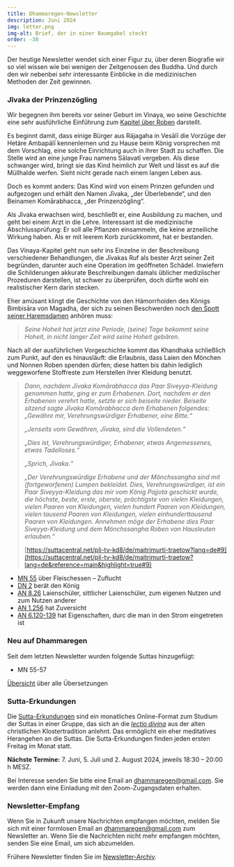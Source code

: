 ```yaml
---
title: Dhammaregen-Newsletter
description: Juni 2024
img: letter.png
img-alt: Brief, der in einer Baumgabel steckt
order: -38
---
```


Der heutige Newsletter wendet sich einer Figur zu, über deren Biografie wir so viel wissen wie bei wenigen der Zeitgenossen des Buddha. Und durch den wir nebenbei sehr interessante Einblicke in die medizinischen Methoden der Zeit gewinnen.

### Jīvaka der Prinzenzögling

Wir begegnen ihm bereits vor seiner Geburt im Vinaya, wo seine Geschichte eine sehr ausführliche Einführung zum [Kapitel über Roben](https://suttacentral.net/pli-tv-kd8/de/maitrimurti-traetow?lang=de) darstellt. 

Es beginnt damit, dass einige Bürger aus Rājagaha in Vesālī die Vorzüge der Hetäre Ambapālī kennenlernen und zu Hause beim König vorsprechen mit dem Vorschlag, eine solche Einrichtung auch in ihrer Stadt zu schaffen. Die Stelle wird an eine junge Frau namens Sālavatī vergeben. Als diese schwanger wird, bringt sie das Kind heimlich zur Welt und lässt es auf die Müllhalde werfen. Sieht nicht gerade nach einem langen Leben aus.

Doch es kommt anders: Das Kind wird von einem Prinzen gefunden und aufgezogen und erhält den Namen Jīvaka, „der Überlebende“, und den Beinamen Komārabhacca, „der Prinzenzögling“.

Als Jīvaka erwachsen wird, beschließt er, eine Ausbildung zu machen, und geht bei einem Arzt in die Lehre. Interessant ist die medizinische Abschlussprüfung: Er soll alle Pflanzen einsammeln, die keine arzneiliche Wirkung haben. Als er mit leerem Korb zurückkommt, hat er bestanden.

Das Vinaya-Kapitel geht nun sehr ins Einzelne in der Beschreibung verschiedener Behandlungen, die Jīvakas Ruf als bester Arzt seiner Zeit begründen, darunter auch eine Operation im geöffneten Schädel. Inwiefern die Schilderungen akkurate Beschreibungen damals üblicher mediziischer Prozeduren darstellen, ist schwer zu überprüfen, doch dürfte wohl ein realistischer Kern darin stecken.

Eher amüsant klingt die Geschichte von den Hämorrhoiden des Königs Bimbisāra von Magadha, der sich zu seinen Beschwerden noch [den Spott seiner Haremsdamen](https://suttacentral.net/pli-tv-kd8/de/maitrimurti-traetow?lang=de#3) anhören muss:

>*Seine Hoheit hat jetzt eine Periode, (seine) Tage bekommt seine Hoheit, in nicht langer Zeit wird seine Hoheit gebären.*

Nach all der ausführlichen Vorgeschichte kommt das Khandhaka schließlich zum Punkt, auf den es hinausläuft: die Erlaubnis, dass Laien den Mönchen und Nonnen Roben spenden dürfen; diese hatten bis dahin lediglich weggeworfene Stoffreste zum Herstellen ihrer Kleidung benutzt.

>*Dann, nachdem Jīvaka Komārabhacca das Paar Siveyya-Kleidung genommen hatte, ging er zum Erhabenen. Dort, nachdem er den Erhabenen verehrt hatte, setzte er sich beiseite nieder. Beiseite sitzend sagte Jīvaka Komārabhacca dem Erhabenen folgendes: „Gewähre mir, Verehrungswürdiger Erhabener, eine Bitte.“*
>
>*„Jenseits vom Gewähren, Jīvaka, sind die Vollendeten.“*
>
>*„Dies ist, Verehrungswürdiger, Erhabener, etwas Angemessenes, etwas Tadelloses.“*
>
>*„Sprich, Jīvaka.“*
>
>*„Der Verehrungswürdige Erhabene und der Mönchssangha sind mit (fortgeworfenen) Lumpen bekleidet. Dies, Verehrungswürdiger, ist ein Paar Siveyya-Kleidung das mir vom König Pajjota geschickt wurde, die höchste, beste, erste, oberste, prächtigste von vielen Kleidungen, vielen Paaren von Kleidungen, vielen hundert Paaren von Kleidungen, vielen tausend Paaren von Kleidungen, vielen einhunderttausend Paaren von Kleidungen. Annehmen möge der Erhabene dies Paar Siveyya-Kleidung und dem Mönchssangha Roben von Hausleuten erlauben.“*
>
>[https://suttacentral.net/pli-tv-kd8/de/maitrimurti-traetow?lang=de#9](https://suttacentral.net/pli-tv-kd8/de/maitrimurti-traetow?lang=de&reference=main&highlight=true#9)

- [MN 55](#/sutta/mn55/de/sabbamitta)  über Fleischessen – Zuflucht
- [DN 2](#/sutta/dn2/de/sabbamitta)  berät den König
- [AN 8.26](#/sutta/an8.26/de/sabbamitta)  Laienschüler, sittlicher Laienschüler, zum eigenen Nutzen und zum Nutzen anderer
- [AN 1.256](#/sutta/an1.256:1.1/de/sabbamitta)  hat Zuversicht
- [AN 6.120-139](#/sutta/an6.120-139:1.9/de/sabbamitta)  hat Eigenschaften, durc die man in den Strom eingetreten ist

### Neu auf Dhammaregen

Seit dem letzten Newsletter wurden folgende Suttas hinzugefügt:

- MN 55-57

[Übersicht](#/wiki/uebersetzung/uebersicht) über alle Übersetzungen

### Sutta-Erkundungen 

Die [Sutta-Erkundungen](#/wiki/erkundung) sind ein monatliches Online-Format zum Studium der Suttas in einer Gruppe, das sich an die [*lectio divina*](https://de.wikipedia.org/wiki/Lectio_divina) aus der alten christlichen Klostertradition anlehnt. Das ermöglicht ein eher meditatives Herangehen an die Suttas. Die Sutta-Erkundungen finden jeden ersten Freitag im Monat statt. 

**Nächste Termine:** 7. Juni, 5. Juli und 2. August 2024, jeweils 18:30 – 20:00 h MESZ.

Bei Interesse senden Sie bitte eine Email an [dhammaregen@gmail.com](mailto:dhammaregen@gmail.com). Sie werden dann eine Einladung mit den Zoom-Zugangsdaten erhalten.

### Newsletter-Empfang

Wenn Sie in Zukunft unsere Nachrichten empfangen möchten, melden Sie sich mit einer formlosen Email an [dhammaregen@gmail.com](mailto:dhammaregen@gmail.com) zum Newsletter an. Wenn Sie die Nachrichten nicht mehr empfangen möchten, senden Sie eine Email, um sich abzumelden. 

Frühere Newsletter finden Sie im [Newsletter-Archiv](#/wiki/news/inhalt).